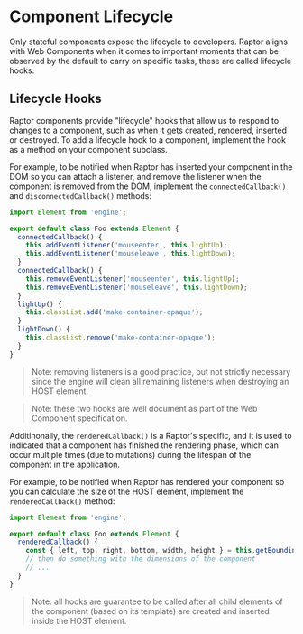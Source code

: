 # Component Lifecycle

Only stateful components expose the lifecycle to developers. Raptor aligns with Web Components when it comes to important moments that can be observed by the default to carry on specific tasks, these are called lifecycle hooks.

## Lifecycle Hooks

Raptor components provide "lifecycle" hooks that allow us to respond to changes to a component, such as when it gets created, rendered, inserted or destroyed. To add a lifecycle hook to a component, implement the hook as a method on your component subclass.

For example, to be notified when Raptor has inserted your component in the DOM so you can attach a listener, and remove the listener when the component is removed from the DOM, implement the `connectedCallback()` and `disconnectedCallback()` methods:

```js
import Element from 'engine';

export default class Foo extends Element {
  connectedCallback() {
    this.addEventListener('mouseenter', this.lightUp);
    this.addEventListener('mouseleave', this.lightDown);
  }
  connectedCallback() {
    this.removeEventListener('mouseenter', this.lightUp);
    this.removeEventListener('mouseleave', this.lightDown);
  }
  lightUp() {
    this.classList.add('make-container-opaque');
  }
  lightDown() {
    this.classList.remove('make-container-opaque');
  }
}
```

> Note: removing listeners is a good practice, but not strictly necessary since the engine will clean all remaining listeners when destroying an HOST element.

> Note: these two hooks are well document as part of the Web Component specification.

Additinonally, the `renderedCallback()` is a Raptor's specific, and it is used to indicated that a component has finished the rendering phase, which can occur multiple times (due to mutations) during the lifespan of the component in the application.

For example, to be notified when Raptor has rendered your component so you can calculate the size of the HOST element, implement the `renderedCallback()` method:

```js
import Element from 'engine';

export default class Foo extends Element {
  renderedCallback() {
    const { left, top, right, bottom, width, height } = this.getBoundingClientRect();
    // then do something with the dimensions of the component
    // ...
  }
}
```

> Note: all hooks are guarantee to be called after all child elements of the component (based on its template) are created and inserted inside the HOST element.
